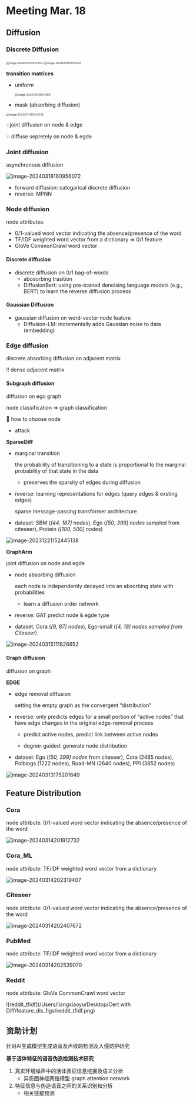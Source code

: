 # Meeting Mar. 18



## Diffusion

### Discrete Diffusion

<img src="../assets/images/image-20240315105321674.png" alt="image-20240315105321674" style="zoom:50%;" />

<img src="../assets/images/image-20240315105757247.png" alt="image-20240315105757247" style="zoom:50%;" />

**transition matrices**

- uniform

  <img src="../assets/images/image-20240313160411507.png" alt="image-20240313160411507" style="zoom:50%;" />

- mask (absorbing diffusion)

<img src="../assets/images/image-20240313160424730.png" alt="image-20240313160424730" style="zoom:50%;" />

💡joint diffusion on node & edge

💡 diffuse sepretely on node & egde

### Joint diffusion

asynchronous diffusion

![image-20240318160956072](../assets/images/image-20240318160956072.png)

- forward diffusion: catogarical discrete diffusion
- reverse: MPNN



### Node diffusion

node attributes:

- 0/1-valued word vector indicating the absence/presence of the word
-  TF/IDF weighted word vector from a dictionary => 0/1 feature
- GloVe CommonCrawl word vector

#### Discrete diffusion

- discrete diffusion on 0/1 bag-of-words
  - abosorbing trasition
  - DiffusionBert: using pre-trained denoising language models (e.g., BERT) to learn the reverse diffusion process

#### Gaussian Diffusion

- gaussian diffusion on word-vector node feature
  - Diffusion-LM: incrementally adds Gaussian noise to data (embedding)



### Edge diffusion

discrete absorbing diffusion on adjacent matrix

‼️ dense adjacent matrix

#### Subgraph diffusion

diffusion on ego graph

node classification => graph classification

🤔️ how to choose node

- attack

**SparseDiff**

- marginal transition

  the probability of transitioning to a state is proportional to the marginal probability of that state in the data

  - preserves the sparsity of edges during diffusion

- reverse: learning representations for edges (query edges & exsting edges)

  sparse message-passing transformer architecture

- dataset: SBM (*[44, 187] nodes*), Ego (*[50, 399] nodes* sampled from citeseer), Protein (*[100, 500] nodes*)

![image-20231221152445138](../assets/images/image-20231221152445138.png)

**GraphArm**

joint diffusion on node and egde

- node absorbing diffusion

  each node is independently decayed into an absorbing state with probabilities

  - learn a diffusion order network

- reverse: GAT predict node & egde type

- dataset: Cora (*[9, 87] nodes*), Ego-small (*[4, 18] nodes sampled from Citeseer*)

![image-20240315111826652](../assets/images/image-20240315111826652.png)

#### Graph diffusion

diffusion on graph

**EDGE**

- edge removal diffusion

  setting the empty graph as the convergent “distribution”

- reverse: only predicts edges for a small portion of “active nodes” that have edge changes in the original edge-removal process

  - predict active nodes, predict link between active nodes

  - degree-guided: generate node distribution

- dataset: Ego (*[50, 399] nodes* from citeseer), Cora (2485 nodes), Polblogs (1222 nodes), Road-MN (2640 nodes), PPI (3852 nodes)

![image-20240313175201649](../assets/images/image-20240313175201649.png)

### 



## Feature Distribution

### Cora

node attribute:  0/1-valued word vector indicating the absence/presence of the word

![image-20240314201912732](../assets/images/image-20240314201912732.png)

### Cora_ML

node attribute:  TF/IDF weighted word vector from a dictionary

![image-20240314202319407](../assets/images/image-20240314202319407.png)

### Citeseer

node attribute:  0/1-valued word vector indicating the absence/presence of the word

![image-20240314202407672](../assets/images/image-20240314202407672.png)

### PubMed

node attribute:  TF/IDF weighted word vector from a dictionary

![image-20240314202539070](../assets/images/image-20240314202539070.png)

### Reddit

node attribute:  GloVe CommonCrawl word vector

![reddit_tfidf](/Users/liangxiaoyu/Desktop/Cert with Diff/feature_dis_figs/reddit_tfidf.png)





## 资助计划

  针对AI生成模型生成语音及声纹的检测及入侵防护研究



**基于活体特征的语音伪造检测技术研究**

1. 真实环境噪声中的活体表征信息挖掘及语义分析
   - 异质图神经网络模型 graph attention network
2. 特征信息与伪造语音之间的关系识别和分析
   - 相关链接预测
